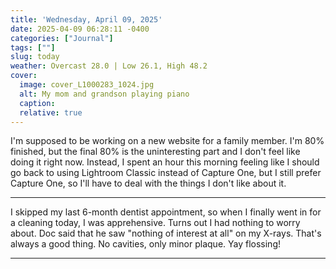 ```yaml
---
title: 'Wednesday, April 09, 2025'
date: 2025-04-09 06:28:11 -0400
categories: ["Journal"]
tags: [""]
slug: today
weather: Overcast 28.0 | Low 26.1, High 48.2
cover: 
  image: cover_L1000283_1024.jpg
  alt: My mom and grandson playing piano
  caption: 
  relative: true
---
```


I'm supposed to be working on a new website for a family member. I'm 80% finished, but the final 80% is the uninteresting part and I don't feel like doing it right now. Instead, I spent an hour this morning feeling like I should go back to using Lightroom Classic instead of Capture One, but I still prefer Capture One, so I'll have to deal with the things I don't like about it.

----

I skipped my last 6-month dentist appointment, so when I finally went in for a cleaning today, I was apprehensive. Turns out I had nothing to worry about. Doc said that he saw "nothing of interest at all" on my X-rays. That's always a good thing. No cavities, only minor plaque. Yay flossing!

----

